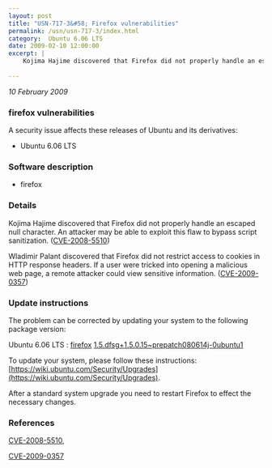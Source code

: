 ```yaml
---
layout: post
title: "USN-717-3&#58; Firefox vulnerabilities"
permalink: /usn/usn-717-3/index.html
category:  Ubuntu 6.06 LTS
date: 2009-02-10 12:00:00
excerpt: |
    Kojima Hajime discovered that Firefox did not properly handle an escaped null character. An attacker may be able to exploit this flaw to bypass script sanitization. ([CVE-2008-5510](http://people.ubuntu.com/~ubuntu-security/cve/CVE-2008-5510))
    
--- 
```

 
 

*10 February 2009*

### firefox vulnerabilities

A security issue affects these releases of Ubuntu and its derivatives:

* Ubuntu 6.06 LTS

### Software description

* firefox 

### Details

Kojima Hajime discovered that Firefox did not properly handle an escaped null character. An attacker may be able to exploit this flaw to bypass script sanitization. ([CVE-2008-5510](http://people.ubuntu.com/~ubuntu-security/cve/CVE-2008-5510))

Wladimir Palant discovered that Firefox did not restrict access to cookies in HTTP response headers. If a user were tricked into opening a malicious web page, a remote attacker could view sensitive information. ([CVE-2009-0357](http://people.ubuntu.com/~ubuntu-security/cve/CVE-2009-0357)) 

### Update instructions

The problem can be corrected by updating your system to the following package version:

Ubuntu 6.06 LTS
 : [firefox](https://launchpad.net/ubuntu/+source/firefox) <span> [1.5.dfsg+1.5.0.15~prepatch080614j-0ubuntu1](https://launchpad.net/ubuntu/+source/firefox/1.5.dfsg+1.5.0.15~prepatch080614j-0ubuntu1) </span> 

To update your system, please follow these instructions: [https://wiki.ubuntu.com/Security/Upgrades](https://wiki.ubuntu.com/Security/Upgrades).

After a standard system upgrade you need to restart Firefox to effect the necessary changes. 

### References

 
 [CVE-2008-5510](http://people.ubuntu.com/~ubuntu-security/cve/CVE-2008-5510), 

 [CVE-2009-0357](http://people.ubuntu.com/~ubuntu-security/cve/CVE-2009-0357)
 

